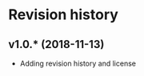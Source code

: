 Revision history
========================

v1.0.* (2018-11-13)
--------------------------

* Adding revision history and license
